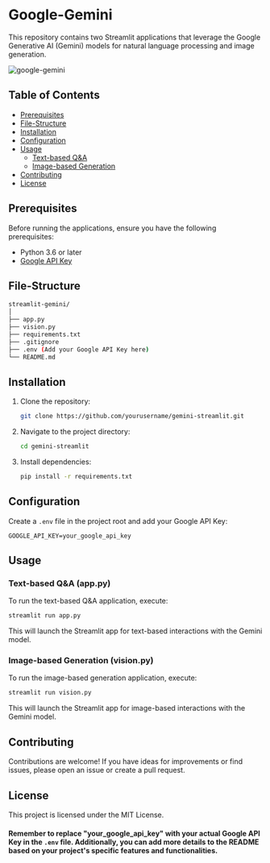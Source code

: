 # Google-Gemini
This repository contains two Streamlit applications that leverage the Google Generative AI (Gemini) models for natural language processing and image generation.

![google-gemini](https://github.com/user-attachments/assets/112448d8-f138-4eef-bb30-d4d35c4a143a)

## Table of Contents
- [Prerequisites](#prerequisites)
- [File-Structure](#File-Structure)
- [Installation](#installation)
- [Configuration](#configuration)
- [Usage](#usage)
  - [Text-based Q&A](#text-based-qa)
  - [Image-based Generation](#image-based-generation)
- [Contributing](#contributing)
- [License](#license)

## Prerequisites

Before running the applications, ensure you have the following prerequisites:

- Python 3.6 or later
- [Google API Key](#configuration)

## File-Structure
```bash
streamlit-gemini/
│
├── app.py
├── vision.py
├── requirements.txt
├── .gitignore
├── .env (Add your Google API Key here)
└── README.md
```

## Installation

1. Clone the repository:

    ```bash
    git clone https://github.com/yourusername/gemini-streamlit.git
    ```

2. Navigate to the project directory:

    ```bash
    cd gemini-streamlit
    ```

3. Install dependencies:

    ```bash
    pip install -r requirements.txt
    ```

## Configuration

Create a `.env` file in the project root and add your Google API Key:

```env
GOOGLE_API_KEY=your_google_api_key
```

## Usage
### Text-based Q&A (app.py)
To run the text-based Q&A application, execute:
```bash
streamlit run app.py
```
This will launch the Streamlit app for text-based interactions with the Gemini model.

### Image-based Generation (vision.py)
To run the image-based generation application, execute:
```bash
streamlit run vision.py
```
This will launch the Streamlit app for image-based interactions with the Gemini model.

## Contributing
Contributions are welcome! If you have ideas for improvements or find issues, please open an issue or create a pull request.

## License
This project is licensed under the MIT License.


#### Remember to replace "your_google_api_key" with your actual Google API Key in the `.env` file. Additionally, you can add more details to the README based on your project's specific features and functionalities.
